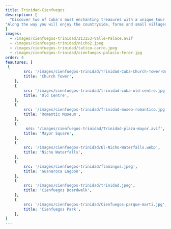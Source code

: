 ```yaml
---
title: Trinidad-Cienfuegos
description: [
  "Discover two of Cuba's most enchanting treasures with a unique tour that will take you to Cienfuegos and Trinidad. In Cienfuegos, known as the Pearl of the South, admire its colonial architecture and stunning waterfront promenade, and enjoy its tranquil and sophisticated atmosphere. Next, immerse yourself in the history and charm of Trinidad, a World Heritage Site, where the cobblestone streets, colorful houses and lively squares will transport you back to the colonial past. A tour full of culture, history, nature and landscapes not to be missed.",
"Along the way you will enjoy the countryside, farms and small villages, with the necessary stops"
]
images:
  - /images/cienfuegos-trinidad/213153-Valle-Palace.avif
  - /images/cienfuegos-trinidad/nicho2.jpeg
  - /images/cienfuegos-trinidad/tatico-carro.jpeg
  - /images/cienfuegos-trinidad/cienfuegos-palacio-ferer.jpg
order: 4
feautures: [
 {
        src: '/images/cienfuegos-trinidad/Trinidad-Cuba-Church-Tower-Dusk-1600x1013.webp',
        title: 'Church Tower',
    },
    {
        src: '/images/cienfuegos-trinidad/trinidad-cuba-old-centre.jpg',
        title: 'Old Centre',
    },
    {
        src: '/images/cienfuegos-trinidad/Trinidad-museo-romantico.jpg',
        title: 'Romantic Museum',
    },
    {
         src: '/images/cienfuegos-trinidad/Trinidad-plaza-mayor.avif',
        title: 'Mayor Square',
    },
    {
        src: '/images/cienfuegos-trinidad/El-Nicho-Waterfalls.webp',
        title: 'Nicho Waterfalls',
    },
    {
        src: '/images/cienfuegos-trinidad/flamingos.jpeg',
        title: 'Guanaroca Lagoon',
    },
    {
        src: '/images/cienfuegos-trinidad/trinidad.jpeg',
        title: 'Cienfuegos Boardwalk',
    },
    {
        src: '/images/cienfuegos-trinidad/Cienfuegos-parque-marti.jpg',
        title: 'Cienfuegos Park',
    },
]
---
```



